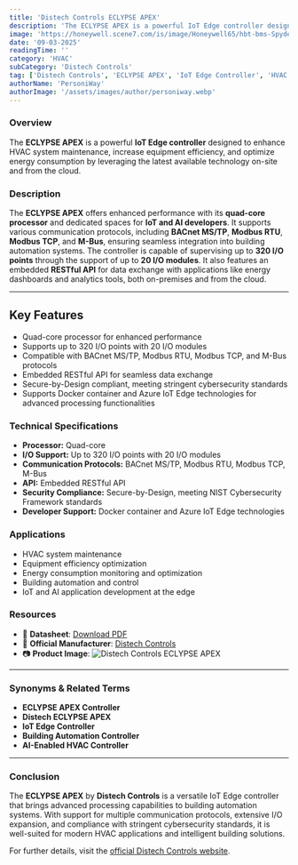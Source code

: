 ```yaml
---
title: 'Distech Controls ECLYPSE APEX'
description: 'The ECLYPSE APEX is a powerful IoT Edge controller designed to enhance HVAC system maintenance, increase equipment efficiency, and optimize energy consumption by leveraging the latest available technology on-site and from the cloud.'
image: 'https://honeywell.scene7.com/is/image/Honeywell65/hbt-bms-Spyder-Model7-VAV-IP-Front'
date: '09-03-2025'
readingTime: ''
category: 'HVAC'
subCategory: 'Distech Controls'
tag: ['Distech Controls', 'ECLYPSE APEX', 'IoT Edge Controller', 'HVAC Control', 'Building Automation', 'BACnet', 'AI Capabilities']
authorName: 'PersoniWay'
authorImage: '/assets/images/author/personiway.webp'
---
```


### **Overview**
The **ECLYPSE APEX** is a powerful **IoT Edge controller** designed to enhance HVAC system maintenance, increase equipment efficiency, and optimize energy consumption by leveraging the latest available technology on-site and from the cloud.

### **Description**
The **ECLYPSE APEX** offers enhanced performance with its **quad-core processor** and dedicated spaces for **IoT and AI developers**. It supports various communication protocols, including **BACnet MS/TP**, **Modbus RTU**, **Modbus TCP**, and **M-Bus**, ensuring seamless integration into building automation systems. The controller is capable of supervising up to **320 I/O points** through the support of up to **20 I/O modules**. It also features an embedded **RESTful API** for data exchange with applications like energy dashboards and analytics tools, both on-premises and from the cloud.

---

## **Key Features**
- Quad-core processor for enhanced performance
- Supports up to 320 I/O points with 20 I/O modules
- Compatible with BACnet MS/TP, Modbus RTU, Modbus TCP, and M-Bus protocols
- Embedded RESTful API for seamless data exchange
- Secure-by-Design compliant, meeting stringent cybersecurity standards
- Supports Docker container and Azure IoT Edge technologies for advanced processing functionalities

### **Technical Specifications**
- **Processor:** Quad-core
- **I/O Support:** Up to 320 I/O points with 20 I/O modules
- **Communication Protocols:** BACnet MS/TP, Modbus RTU, Modbus TCP, M-Bus
- **API:** Embedded RESTful API
- **Security Compliance:** Secure-by-Design, meeting NIST Cybersecurity Framework standards
- **Developer Support:** Docker container and Azure IoT Edge technologies

### **Applications**

- HVAC system maintenance
- Equipment efficiency optimization
- Energy consumption monitoring and optimization
- Building automation and control
- IoT and AI application development at the edge

### **Resources**
- 📄 **Datasheet**: [Download PDF](https://docs.distech-controls.com/bundle/ECLYPSE-APEX_SP/resource/ECLYPSE%20APEX_SP.pdf)
- 🏢 **Official Manufacturer**: [Distech Controls](https://www.distech-controls.com)
- 📷 **Product Image**:
  ![Distech Controls ECLYPSE APEX](https://honeywell.scene7.com/is/image/Honeywell65/hbt-bms-Spyder-Model7-VAV-IP-Front)

---

### **Synonyms & Related Terms**
- **ECLYPSE APEX Controller**
- **Distech ECLYPSE APEX**
- **IoT Edge Controller**
- **Building Automation Controller**
- **AI-Enabled HVAC Controller**

---

### **Conclusion**
The **ECLYPSE APEX** by **Distech Controls** is a versatile IoT Edge controller that brings advanced processing capabilities to building automation systems. With support for multiple communication protocols, extensive I/O expansion, and compliance with stringent cybersecurity standards, it is well-suited for modern HVAC applications and intelligent building solutions.

For further details, visit the [official Distech Controls website](https://www.distech-controls.com).
